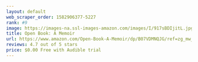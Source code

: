 ```yaml
---
layout: default 
﻿web_scraper_order: 1582906377-5227
rank: #9
image: https://images-na.ssl-images-amazon.com/images/I/917sBDIjitL.jpg
title: Open Book: A Memoir
url: https://www.amazon.com/Open-Book-A-Memoir/dp/B07VDMNQJG/ref=zg_mw_audible_9?_encoding=UTF8&psc=1&refRID=VQVVVPNRQFD2M3VKYXDG
reviews: 4.7 out of 5 stars
price: $0.00 Free with Audible trial
---
```

